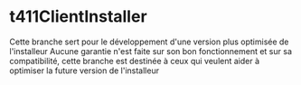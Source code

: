 # t411ClientInstaller
Cette branche sert pour le développement d'une version plus optimisée de l'installeur
Aucune garantie n'est faite sur son bon fonctionnement et sur sa compatibilité, cette branche est destinée à ceux qui veulent aider à optimiser la future version de l'installeur
